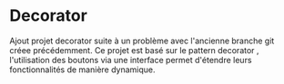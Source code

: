 # Decorator
Ajout projet decorator suite à un problème avec l'ancienne branche git créee précédemment.
Ce projet est basé sur le pattern decorator , l'utilisation des boutons via une interface permet d'étendre leurs fonctionnalités de manière dynamique.
